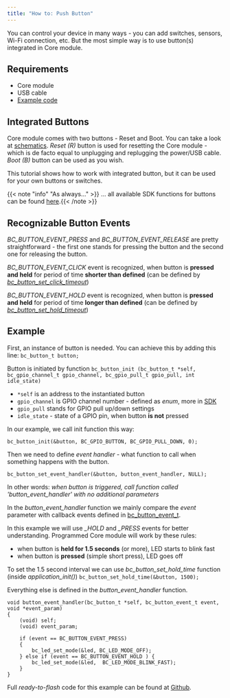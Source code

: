 ```yaml
---
title: "How to: Push Button"
---
```


You can control your device in many ways - you can add switches, sensors, Wi-Fi connection, etc. But the most simple way is to use button(s) integrated in Core module.

## Requirements 
- Core module
- USB cable
- [Example code](https://github.com/bigclownlabs/bcf-sdk/tree/master/_examples/button)

## Integrated Buttons
Core module comes with two buttons - Reset and Boot. You can take a look at [schematics](https://github.com/bigclownlabs/bc-hardware/tree/master/out/bc-module-core). *Reset (R)* button is used for resetting the Core module - which is de facto equal to unplugging and replugging the power/USB cable. *Boot (B)* button can be used as you wish.

This tutorial shows how to work with integrated button, but it can be used for your own buttons or switches.

{{< note "info" "As always..." >}}
... all available SDK functions for buttons can be found [here](http://sdk.bigclown.com/group__bc__button.html).{{< /note >}}


## Recognizable Button Events
*BC_BUTTON_EVENT_PRESS* and *BC_BUTTON_EVENT_RELEASE* are pretty straightforward - the first one stands for pressing the button and the second one for releasing the button.

*BC_BUTTON_EVENT_CLICK* event is recognized, when button is **pressed and held** for period of time **shorter than defined** (can be defined by *[bc_button_set_click_timeout](http://sdk.bigclown.com/group__bc__button.html#ga88fd3c911e2feb4f5ea8e1eb511ad8e5)*)

*BC_BUTTON_EVENT_HOLD* event is recognized, when button is **pressed and held** for period of time **longer than defined** (can be defined by *[bc_button_set_hold_timeout](http://sdk.bigclown.com/group__bc__button.html#ga3ec362aaaa409c85170310074cc5a320)*)


## Example
First, an instance of button is needed. You can achieve this by adding this line:
`bc_button_t button;`

Button is initiated by function
```bc_button_init (bc_button_t *self, bc_gpio_channel_t gpio_channel, bc_gpio_pull_t gpio_pull, int idle_state)```

- `*self` is an address to the instantiated button
- `gpio_channel` is GPIO channel number - defined as *enum*, more in [SDK](http://sdk.bigclown.com/group__bc__gpio.html)
- `gpio_pull` stands for GPIO pull up/down settings
- `idle_state` - state of a GPIO pin, when button **is not** pressed

In our example, we call init function this way:
```
bc_button_init(&button, BC_GPIO_BUTTON, BC_GPIO_PULL_DOWN, 0);
```

Then we need to define *event handler* - what function to call when something happens with the button.
```
bc_button_set_event_handler(&button, button_event_handler, NULL);
```

In other words: *when button is triggered, call function called 'button_event_handler' with no additional parameters*

In the *button_event_handler* function we mainly compare the *event* parameter with callback events defined in [bc_button_event_t](http://sdk.bigclown.com/group__bc__button.html#ga6584b74ad24dd2ca8048fd72c73426fa).

In this example we will use *_HOLD* and *_PRESS* events for better understanding. Programmed Core module will work by these rules:

  - when button is **held for 1.5 seconds** (or more), LED starts to blink fast
  - when button is **pressed** (simple short press), LED goes off

To set the 1.5 second interval we can use *bc_button_set_hold_time* function (inside *application_init()*)
```bc_button_set_hold_time(&button, 1500);```

Everything else is defined in the *button_event_handler* function.
```
void button_event_handler(bc_button_t *self, bc_button_event_t event, void *event_param)
{
    (void) self;
    (void) event_param;

    if (event == BC_BUTTON_EVENT_PRESS)
    {
        bc_led_set_mode(&led, BC_LED_MODE_OFF);
    } else if (event == BC_BUTTON_EVENT_HOLD ) {
        bc_led_set_mode(&led,  BC_LED_MODE_BLINK_FAST);
    }
}
```
Full *ready-to-flash* code for this example can be found at [Github](https://github.com/bigclownlabs/bcf-sdk/tree/master/_examples/button). 

